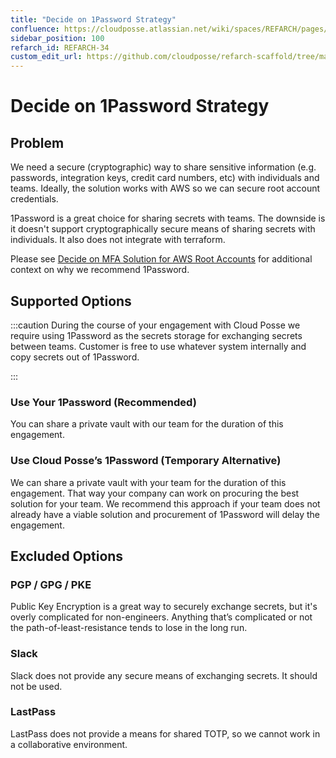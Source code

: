 ```yaml
---
title: "Decide on 1Password Strategy"
confluence: https://cloudposse.atlassian.net/wiki/spaces/REFARCH/pages/1172013244/REFARCH-34+-+Decide+on+1Password+Strategy
sidebar_position: 100
refarch_id: REFARCH-34
custom_edit_url: https://github.com/cloudposse/refarch-scaffold/tree/main/docs/docs/fundamentals/design-decisions/cold-start/decide-on-1password-strategy.md
---
```


# Decide on 1Password Strategy

## Problem

We need a secure (cryptographic) way to share sensitive information (e.g. passwords, integration keys, credit card numbers, etc) with individuals and teams. Ideally, the solution works with AWS so we can secure root account credentials.

1Password is a great choice for sharing secrets with teams. The downside is it doesn't support cryptographically secure means of sharing secrets with individuals. It also does not integrate with terraform.

Please see [Decide on MFA Solution for AWS Root Accounts](/reference-architecture/fundamentals/design-decisions/cold-start/decide-on-mfa-solution-for-aws-root-accounts) for additional context on why we recommend 1Password.

## Supported Options

:::caution
During the course of your engagement with Cloud Posse we require using 1Password as the secrets storage for exchanging secrets between teams. Customer is free to use whatever system internally and copy secrets out of 1Password.

:::

### Use Your 1Password (Recommended)

You can share a private vault with our team for the duration of this engagement.

### Use Cloud Posse’s 1Password (Temporary Alternative)

We can share a private vault with your team for the duration of this engagement. That way your company can work on procuring the best solution for your team. We recommend this approach if your team does not already have a viable solution and procurement of 1Password will delay the engagement.

## Excluded Options

### PGP / GPG / PKE

Public Key Encryption is a great way to securely exchange secrets, but it's overly complicated for non-engineers. Anything that’s complicated or not the path-of-least-resistance tends to lose in the long run.

### Slack

Slack does not provide any secure means of exchanging secrets. It should not be used.

### LastPass

LastPass does not provide a means for shared TOTP, so we cannot work in a collaborative environment.


